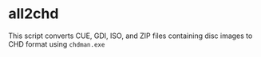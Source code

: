 # all2chd
This script converts CUE, GDI, ISO, and ZIP files containing disc images to CHD format using `chdman.exe`
